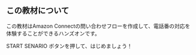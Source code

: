 ## この教材について

この教材はAmazon Connectの問い合わせフローを作成して、電話番の対応を体験することができるハンズオンです。

START SENARIO ボタンを押して、はじめましょう！